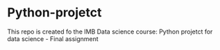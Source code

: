 # Python-projetct
 This repo is created fo the IMB Data science course: Python projetct for data science - Final assignment 
